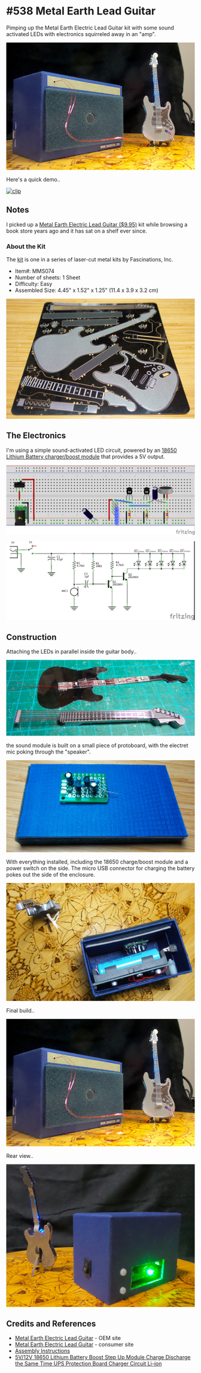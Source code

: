 # #538 Metal Earth Lead Guitar

Pimping up the Metal Earth Electric Lead Guitar kit with some sound activated LEDs with electronics squirreled away in an "amp".

![MetalEarthLeadGuitar_build](./assets/MetalEarthLeadGuitar_build.jpg?raw=true)

Here's a quick demo..

[![clip](https://img.youtube.com/vi/ljD8L5Ui-bU/0.jpg)](https://www.youtube.com/watch?v=ljD8L5Ui-bU)

## Notes

I picked up a
[Metal Earth Electric Lead Guitar ($9.95)](https://www.metalearth.com/metalearth/MMS074) kit
while browsing a book store years ago and it has sat on a shelf ever since.


### About the Kit

The [kit](https://www.metalearth.com/metalearth/MMS074) is one in a series of laser-cut metal kits by Fascinations, Inc.

* Item#: MMS074
* Number of sheets: 1 Sheet
* Difficulty: Easy
* Assembled Size: 4.45" x 1.52" x 1.25" (11.4 x 3.9 x 3.2 cm)

![kit_parts](./assets/kit_parts.jpg?raw=true)

## The Electronics

I'm using a simple sound-activated LED circuit, powered by an
[18650 Lithium Battery charger/boost module](https://www.aliexpress.com/item/33032221967.html) that provides a 5V output.

![Breadboard](./assets/MetalEarthLeadGuitar_bb.jpg?raw=true)

![The Schematic](./assets/MetalEarthLeadGuitar_schematic.jpg?raw=true)

## Construction

Attaching the LEDs in parallel inside the guitar body..

![build_led_insert](./assets/build_led_insert.jpg?raw=true)

the sound module is built on a small piece of protoboard, with the electret mic poking through the "speaker".

![build_sound_module](./assets/build_sound_module.jpg?raw=true)

With everything installed, including the 18650 charge/boost module and a power switch on the side.
The micro USB connector for charging the battery pokes out the side of the enclosure.

![build_assembled](./assets/build_assembled.jpg?raw=true)

Final build..

![MetalEarthLeadGuitar_build](./assets/MetalEarthLeadGuitar_build.jpg?raw=true)

Rear view..

![MetalEarthLeadGuitar_build_rear](./assets/MetalEarthLeadGuitar_build_rear.jpg?raw=true)

## Credits and References

* [Metal Earth Electric Lead Guitar](http://www.fascinations.com/metalearth/musical/electric-lead-guitar) - OEM site
* [Metal Earth Electric Lead Guitar](https://www.metalearth.com/metalearth/MMS074) - consumer site
* [Assembly Instructions](https://www.metalearth.com/download/sample/223)
* [5V/12V 18650 Lithium Battery Boost Step Up Module Charge Discharge the Same Time UPS Protection Board Charger Circuit Li-ion](https://www.aliexpress.com/item/33032221967.html)
